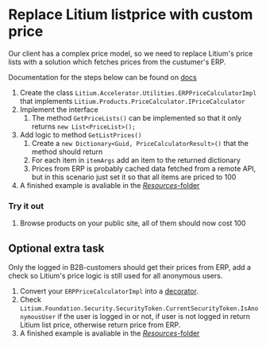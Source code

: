 # Replace Litium listprice with custom price

Our client has a complex price model, so we need to replace Litium's price lists with a solution which fetches prices from the custumer's ERP.

Documentation for the steps below can be found on [docs](https://docs.litium.com/documentation/litium-documentation/sales/architecture-design/ecommercepluginarchitecture/example-customizing-a-plugin)

1. Create the class `Litium.Accelerator.Utilities.ERPPriceCalculatorImpl` that implements
`Litium.Products.PriceCalculator.IPriceCalculator`
1. Implement the interface
    1. The method `GetPriceLists()` can be implemented so that it only returns `new List<PriceList>();`
1. Add logic to method `GetListPrices()`
    1. Create a `new Dictionary<Guid, PriceCalculatorResult>()` that the method should return
    1. For each item in `itemArgs` add an item to the returned dictionary
    1. Prices from ERP is probably cached data fetched from a remote API, but in this scenario just set it so that all items are priced to 100
1. A finished example is avaliable in the [_Resources_-folder](Resources/ERPPriceCalculatorImpl.cs)

### Try it out

1. Browse products on your public site, all of them should now cost 100 

## Optional extra task

Only the logged in B2B-customers should get their prices from ERP, add a check so Litium's price logic is still used for all anonymous users.

1. Convert your `ERPPriceCalculatorImpl` into a [decorator](https://docs.litium.com/documentation/architecture/dependency-injection/service-decorator).
1. Check `Litium.Foundation.Security.SecurityToken.CurrentSecurityToken.IsAnonymousUser` if the user is logged in or not, if user is not logged in return Litium list price, otherwise return price from ERP.
1. A finished example is avaliable in the [_Resources_-folder](Resources/ERPPriceCalculatorDecorator.cs)
